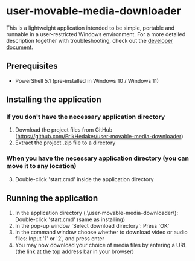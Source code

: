 # user-movable-media-downloader

This is a lightweight application intended to be simple, portable and runnable in a user-restricted Windows environment.
For a more detailed description together with troubleshooting, check out the [developer document](./docs/DEV.md).

## Prerequisites

- PowerShell 5.1 (pre-installed in Windows 10 / Windows 11)

## Installing the application

### If you don't have the necessary application directory
1. Download the project files from GitHub (https://github.com/ErikHedaker/user-movable-media-downloader)
2. Extract the project .zip file to a directory
### When you have the necessary application directory (you can move it to any location)
3. Double-click 'start.cmd' inside the application directory

## Running the application

1. In the application directory (.\user-movable-media-downloader\\): Double-click 'start.cmd' (same as installing)
2. In the pop-up window 'Select download directory': Press 'OK'
3. In the command window choose whether to download video or audio files: Input '1' or '2', and press enter
4. You may now download your choice of media files by entering a URL (the link at the top address bar in your browser)